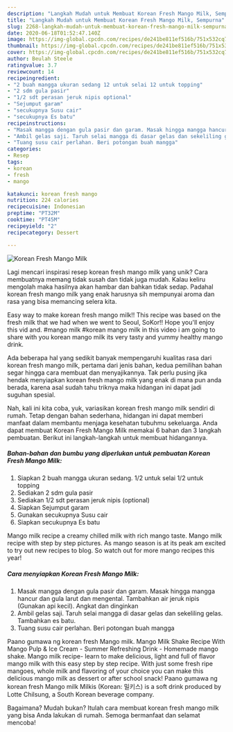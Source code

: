 ```yaml
---
description: "Langkah Mudah untuk Membuat Korean Fresh Mango Milk, Sempurna"
title: "Langkah Mudah untuk Membuat Korean Fresh Mango Milk, Sempurna"
slug: 2268-langkah-mudah-untuk-membuat-korean-fresh-mango-milk-sempurna
date: 2020-06-18T01:52:47.140Z
image: https://img-global.cpcdn.com/recipes/de241be811ef516b/751x532cq70/korean-fresh-mango-milk-foto-resep-utama.jpg
thumbnail: https://img-global.cpcdn.com/recipes/de241be811ef516b/751x532cq70/korean-fresh-mango-milk-foto-resep-utama.jpg
cover: https://img-global.cpcdn.com/recipes/de241be811ef516b/751x532cq70/korean-fresh-mango-milk-foto-resep-utama.jpg
author: Beulah Steele
ratingvalue: 3.7
reviewcount: 14
recipeingredient:
- "2 buah mangga ukuran sedang 12 untuk selai 12 untuk topping"
- "2 sdm gula pasir"
- "1/2 sdt perasan jeruk nipis optional"
- "Sejumput garam"
- "secukupnya Susu cair"
- "secukupnya Es batu"
recipeinstructions:
- "Masak mangga dengan gula pasir dan garam. Masak hingga mangga hancur dan gula larut dan mengental. Tambahkan air jeruk nipis (Gunakan api kecil). Angkat dan dinginkan"
- "Ambil gelas saji. Taruh selai mangga di dasar gelas dan sekeliling gelas. Tambahkan es batu."
- "Tuang susu cair perlahan. Beri potongan buah mangga"
categories:
- Resep
tags:
- korean
- fresh
- mango

katakunci: korean fresh mango 
nutrition: 224 calories
recipecuisine: Indonesian
preptime: "PT32M"
cooktime: "PT45M"
recipeyield: "2"
recipecategory: Dessert

---
```



![Korean Fresh Mango Milk](https://img-global.cpcdn.com/recipes/de241be811ef516b/751x532cq70/korean-fresh-mango-milk-foto-resep-utama.jpg)

Lagi mencari inspirasi resep korean fresh mango milk yang unik? Cara membuatnya memang tidak susah dan tidak juga mudah. Kalau keliru mengolah maka hasilnya akan hambar dan bahkan tidak sedap. Padahal korean fresh mango milk yang enak harusnya sih mempunyai aroma dan rasa yang bisa memancing selera kita.

Easy way to make korean fresh mango milk!! This recipe was based on the fresh milk that we had when we went to Seoul, SoKor!! Hope you&#39;ll enjoy this vid and. #mango milk #korean mango milk in this video i am going to share with you korean mango milk its very tasty and yummy healthy mango drink.

Ada beberapa hal yang sedikit banyak mempengaruhi kualitas rasa dari korean fresh mango milk, pertama dari jenis bahan, kedua pemilihan bahan segar hingga cara membuat dan menyajikannya. Tak perlu pusing jika hendak menyiapkan korean fresh mango milk yang enak di mana pun anda berada, karena asal sudah tahu triknya maka hidangan ini dapat jadi suguhan spesial.


Nah, kali ini kita coba, yuk, variasikan korean fresh mango milk sendiri di rumah. Tetap dengan bahan sederhana, hidangan ini dapat memberi manfaat dalam membantu menjaga kesehatan tubuhmu sekeluarga. Anda dapat membuat Korean Fresh Mango Milk memakai 6 bahan dan 3 langkah pembuatan. Berikut ini langkah-langkah untuk membuat hidangannya.

<!--inarticleads1-->

##### Bahan-bahan dan bumbu yang diperlukan untuk pembuatan Korean Fresh Mango Milk:

1. Siapkan 2 buah mangga ukuran sedang. 1/2 untuk selai 1/2 untuk topping
1. Sediakan 2 sdm gula pasir
1. Sediakan 1/2 sdt perasan jeruk nipis (optional)
1. Siapkan Sejumput garam
1. Gunakan secukupnya Susu cair
1. Siapkan secukupnya Es batu


Mango milk recipe a creamy chilled milk with rich mango taste. Mango milk recipe with step by step pictures. As mango season is at its peak am excited to try out new recipes to blog. So watch out for more mango recipes this year! 

<!--inarticleads2-->

##### Cara menyiapkan Korean Fresh Mango Milk:

1. Masak mangga dengan gula pasir dan garam. Masak hingga mangga hancur dan gula larut dan mengental. Tambahkan air jeruk nipis (Gunakan api kecil). Angkat dan dinginkan
1. Ambil gelas saji. Taruh selai mangga di dasar gelas dan sekeliling gelas. Tambahkan es batu.
1. Tuang susu cair perlahan. Beri potongan buah mangga


Paano gumawa ng korean fresh Mango milk. Mango Milk Shake Recipe With Mango Pulp &amp; Ice Cream - Summer Refreshing Drink - Homemade mango shake. Mango milk recipe- learn to make delicious, light and full of flavor mango milk with this easy step by step recipe. With just some fresh ripe mangoes, whole milk and flavoring of your choice you can make this delicious mango milk as dessert or after school snack! Paano gumawa ng korean fresh Mango milk Milkis (Korean: 밀키스) is a soft drink produced by Lotte Chilsung, a South Korean beverage company. 

Bagaimana? Mudah bukan? Itulah cara membuat korean fresh mango milk yang bisa Anda lakukan di rumah. Semoga bermanfaat dan selamat mencoba!
